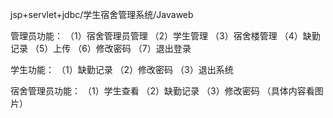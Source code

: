 jsp+servlet+jdbc/学生宿舍管理系统/Javaweb

管理员功能：
	（1）宿舍管理员管理
	（2）学生管理
	（3）宿舍楼管理
	（4）缺勤记录
	（5）上传
	（6）修改密码
	（7）退出登录

学生功能：
	（1）缺勤记录
	（2）修改密码
	（3）退出系统

宿舍管理员功能：
	（1）学生查看
	（2）缺勤记录
	（3）修改密码
（具体内容看图片）
